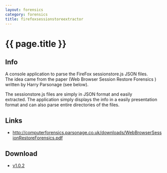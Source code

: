 ```yaml
---
layout: forensics
category: forensics
title: firefoxsessionstoreextractor
---
```


# {{ page.title }} #

## Info ##

A console application to parse the FireFox sessionstore.js JSON files. The idea came from the paper (Web Browser Session Restore Forensics ) written by Harry Parsonage (see below). 

The sessionstore.js files are simply in JSON format and easily extracted. The application simply displays the info in a easily presentation format and can also parse entire directories of the files. 

## Links ##

- http://computerforensics.parsonage.co.uk/downloads/WebBrowserSessionRestoreForensics.pdf

## Download ##

- [v1.0.2](/downloads/firefoxsessionstoreextractor.v.1.0.2.zip)